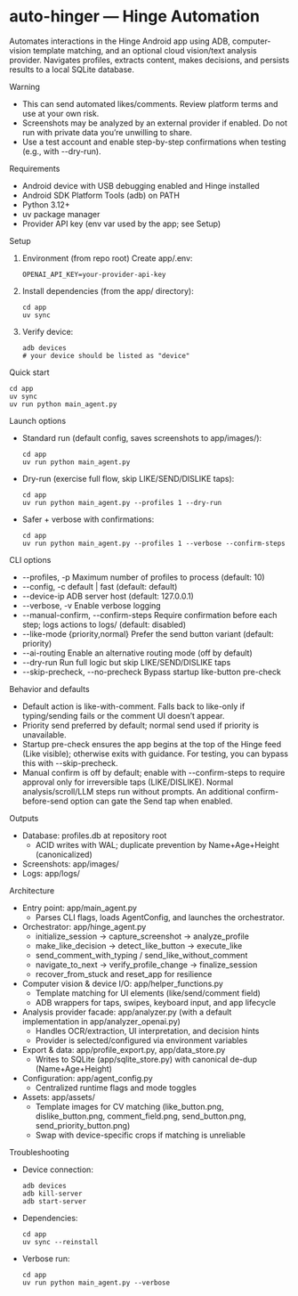 # auto-hinger — Hinge Automation

Automates interactions in the Hinge Android app using ADB, computer-vision template matching, and an optional cloud vision/text analysis provider. Navigates profiles, extracts content, makes decisions, and persists results to a local SQLite database.

Warning
- This can send automated likes/comments. Review platform terms and use at your own risk.
- Screenshots may be analyzed by an external provider if enabled. Do not run with private data you’re unwilling to share.
- Use a test account and enable step-by-step confirmations when testing (e.g., with --dry-run).

Requirements
- Android device with USB debugging enabled and Hinge installed
- Android SDK Platform Tools (adb) on PATH
- Python 3.12+
- uv package manager
- Provider API key (env var used by the app; see Setup)

Setup
1) Environment (from repo root)
   Create app/.env:
   ```
   OPENAI_API_KEY=your-provider-api-key
   ```

2) Install dependencies (from the app/ directory):
   ```
   cd app
   uv sync
   ```

3) Verify device:
   ```
   adb devices
   # your device should be listed as "device"
   ```

Quick start
```
cd app
uv sync
uv run python main_agent.py
```

Launch options
- Standard run (default config, saves screenshots to app/images/):
  ```
  cd app
  uv run python main_agent.py
  ```

- Dry-run (exercise full flow, skip LIKE/SEND/DISLIKE taps):
  ```
  cd app
  uv run python main_agent.py --profiles 1 --dry-run
  ```


- Safer + verbose with confirmations:
  ```
  cd app
  uv run python main_agent.py --profiles 1 --verbose --confirm-steps
  ```

CLI options
- --profiles, -p               Maximum number of profiles to process (default: 10)
- --config, -c                 default | fast (default: default)
- --device-ip                  ADB server host (default: 127.0.0.1)
- --verbose, -v                Enable verbose logging
- --manual-confirm, --confirm-steps  Require confirmation before each step; logs actions to logs/ (default: disabled)
- --like-mode {priority,normal} Prefer the send button variant (default: priority)
- --ai-routing                 Enable an alternative routing mode (off by default)
- --dry-run                    Run full logic but skip LIKE/SEND/DISLIKE taps
- --skip-precheck, --no-precheck  Bypass startup like-button pre-check

Behavior and defaults
- Default action is like-with-comment. Falls back to like-only if typing/sending fails or the comment UI doesn’t appear.
- Priority send preferred by default; normal send used if priority is unavailable.
- Startup pre-check ensures the app begins at the top of the Hinge feed (Like visible); otherwise exits with guidance. For testing, you can bypass this with --skip-precheck.
- Manual confirm is off by default; enable with --confirm-steps to require approval only for irreversible taps (LIKE/DISLIKE). Normal analysis/scroll/LLM steps run without prompts. An additional confirm-before-send option can gate the Send tap when enabled.

Outputs
- Database: profiles.db at repository root
  - ACID writes with WAL; duplicate prevention by Name+Age+Height (canonicalized)
- Screenshots: app/images/
- Logs: app/logs/

Architecture
- Entry point: app/main_agent.py
  - Parses CLI flags, loads AgentConfig, and launches the orchestrator.
- Orchestrator: app/hinge_agent.py
    - initialize_session → capture_screenshot → analyze_profile
    - make_like_decision → detect_like_button → execute_like
    - send_comment_with_typing / send_like_without_comment
    - navigate_to_next → verify_profile_change → finalize_session
    - recover_from_stuck and reset_app for resilience
- Computer vision & device I/O: app/helper_functions.py
  - Template matching for UI elements (like/send/comment field)
  - ADB wrappers for taps, swipes, keyboard input, and app lifecycle
- Analysis provider facade: app/analyzer.py (with a default implementation in app/analyzer_openai.py)
  - Handles OCR/extraction, UI interpretation, and decision hints
  - Provider is selected/configured via environment variables
- Export & data: app/profile_export.py, app/data_store.py
  - Writes to SQLite (app/sqlite_store.py) with canonical de-dup (Name+Age+Height)
- Configuration: app/agent_config.py
  - Centralized runtime flags and mode toggles
- Assets: app/assets/
  - Template images for CV matching (like_button.png, dislike_button.png, comment_field.png, send_button.png, send_priority_button.png)
  - Swap with device-specific crops if matching is unreliable

Troubleshooting
- Device connection:
  ```
  adb devices
  adb kill-server
  adb start-server
  ```

- Dependencies:
  ```
  cd app
  uv sync --reinstall
  ```

- Verbose run:
  ```
  cd app
  uv run python main_agent.py --verbose
